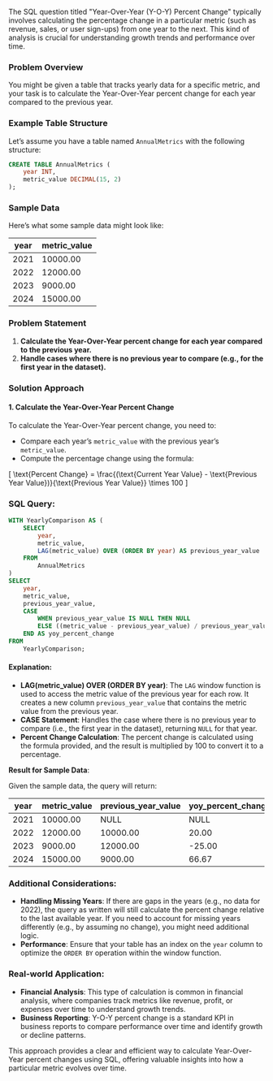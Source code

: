 The SQL question titled "Year-Over-Year (Y-O-Y) Percent Change" typically involves calculating the percentage change in a particular metric (such as revenue, sales, or user sign-ups) from one year to the next. This kind of analysis is crucial for understanding growth trends and performance over time.

### Problem Overview

You might be given a table that tracks yearly data for a specific metric, and your task is to calculate the Year-Over-Year percent change for each year compared to the previous year.

### Example Table Structure

Let’s assume you have a table named `AnnualMetrics` with the following structure:

```sql
CREATE TABLE AnnualMetrics (
    year INT,
    metric_value DECIMAL(15, 2)
);
```

### Sample Data

Here’s what some sample data might look like:

| year | metric_value |
|------|--------------|
| 2021 | 10000.00     |
| 2022 | 12000.00     |
| 2023 | 9000.00      |
| 2024 | 15000.00     |

### Problem Statement

1. **Calculate the Year-Over-Year percent change for each year compared to the previous year.**
2. **Handle cases where there is no previous year to compare (e.g., for the first year in the dataset).**

### Solution Approach

#### 1. **Calculate the Year-Over-Year Percent Change**

To calculate the Year-Over-Year percent change, you need to:
- Compare each year’s `metric_value` with the previous year’s `metric_value`.
- Compute the percentage change using the formula:

\[
\text{Percent Change} = \frac{(\text{Current Year Value} - \text{Previous Year Value})}{\text{Previous Year Value}} \times 100
\]

### SQL Query:

```sql
WITH YearlyComparison AS (
    SELECT
        year,
        metric_value,
        LAG(metric_value) OVER (ORDER BY year) AS previous_year_value
    FROM
        AnnualMetrics
)
SELECT
    year,
    metric_value,
    previous_year_value,
    CASE
        WHEN previous_year_value IS NULL THEN NULL
        ELSE ((metric_value - previous_year_value) / previous_year_value) * 100
    END AS yoy_percent_change
FROM
    YearlyComparison;
```

#### Explanation:

- **LAG(metric_value) OVER (ORDER BY year)**: The `LAG` window function is used to access the metric value of the previous year for each row. It creates a new column `previous_year_value` that contains the metric value from the previous year.
- **CASE Statement**: Handles the case where there is no previous year to compare (i.e., the first year in the dataset), returning `NULL` for that year.
- **Percent Change Calculation**: The percent change is calculated using the formula provided, and the result is multiplied by 100 to convert it to a percentage.

**Result for Sample Data**:

Given the sample data, the query will return:

| year | metric_value | previous_year_value | yoy_percent_change |
|------|--------------|---------------------|--------------------|
| 2021 | 10000.00     | NULL                | NULL               |
| 2022 | 12000.00     | 10000.00            | 20.00              |
| 2023 | 9000.00      | 12000.00            | -25.00             |
| 2024 | 15000.00     | 9000.00             | 66.67              |

### Additional Considerations:

- **Handling Missing Years**: If there are gaps in the years (e.g., no data for 2022), the query as written will still calculate the percent change relative to the last available year. If you need to account for missing years differently (e.g., by assuming no change), you might need additional logic.
- **Performance**: Ensure that your table has an index on the `year` column to optimize the `ORDER BY` operation within the window function.

### Real-world Application:

- **Financial Analysis**: This type of calculation is common in financial analysis, where companies track metrics like revenue, profit, or expenses over time to understand growth trends.
- **Business Reporting**: Y-O-Y percent change is a standard KPI in business reports to compare performance over time and identify growth or decline patterns.

This approach provides a clear and efficient way to calculate Year-Over-Year percent changes using SQL, offering valuable insights into how a particular metric evolves over time.